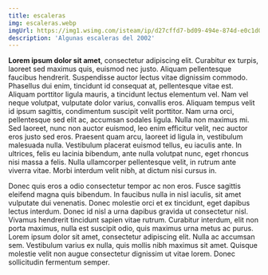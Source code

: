```yaml
---
title: escaleras
img: escaleras.webp
imgUrl: https://img1.wsimg.com/isteam/ip/d27cffd7-bd09-494e-874d-e0c1d024fb56/portada-0028.jpg
description: 'Algunas escaleras del 2002'
---
```


**Lorem ipsum dolor sit amet**, consectetur adipiscing elit. Curabitur ex turpis, laoreet sed maximus quis, euismod nec justo. Aliquam pellentesque faucibus hendrerit. Suspendisse auctor lectus vitae dignissim commodo. Phasellus dui enim, tincidunt id consequat at, pellentesque vitae est. Aliquam porttitor ligula mauris, a tincidunt lectus elementum vel. Nam vel neque volutpat, vulputate dolor varius, convallis eros. Aliquam tempus velit id ipsum sagittis, condimentum suscipit velit porttitor. Nam urna orci, pellentesque sed elit ac, accumsan sodales ligula. Nulla non maximus mi. Sed laoreet, nunc non auctor euismod, leo enim efficitur velit, nec auctor eros justo sed eros. Praesent quam arcu, laoreet id ligula in, vestibulum malesuada nulla. Vestibulum placerat euismod tellus, eu iaculis ante. In ultrices, felis eu lacinia bibendum, ante nulla volutpat nunc, eget rhoncus nisi massa a felis. Nulla ullamcorper pellentesque velit, in rutrum ante viverra vitae. Morbi interdum velit nibh, at dictum nisi cursus in.

Donec quis eros a odio consectetur tempor ac non eros. Fusce sagittis eleifend magna quis bibendum. In faucibus nulla in nisl iaculis, sit amet vulputate dui venenatis. Donec molestie orci et ex tincidunt, eget dapibus lectus interdum. Donec id nisl a urna dapibus gravida ut consectetur nisl. Vivamus hendrerit tincidunt sapien vitae rutrum. Curabitur interdum, elit non porta maximus, nulla est suscipit odio, quis maximus urna metus ac purus. Lorem ipsum dolor sit amet, consectetur adipiscing elit. Nulla ac accumsan sem. Vestibulum varius ex nulla, quis mollis nibh maximus sit amet. Quisque molestie velit non augue consectetur dignissim ut vitae lorem. Donec sollicitudin fermentum semper.